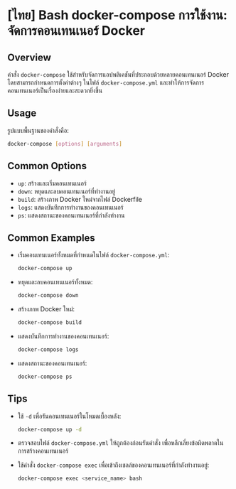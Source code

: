 # [ไทย] Bash docker-compose การใช้งาน: จัดการคอนเทนเนอร์ Docker

## Overview
คำสั่ง `docker-compose` ใช้สำหรับจัดการแอปพลิเคชันที่ประกอบด้วยหลายคอนเทนเนอร์ Docker โดยสามารถกำหนดการตั้งค่าต่างๆ ในไฟล์ `docker-compose.yml` และทำให้การจัดการคอนเทนเนอร์เป็นเรื่องง่ายและสะดวกยิ่งขึ้น

## Usage
รูปแบบพื้นฐานของคำสั่งคือ:
```bash
docker-compose [options] [arguments]
```

## Common Options
- `up`: สร้างและเริ่มคอนเทนเนอร์
- `down`: หยุดและลบคอนเทนเนอร์ที่ทำงานอยู่
- `build`: สร้างภาพ Docker ใหม่จากไฟล์ Dockerfile
- `logs`: แสดงบันทึกการทำงานของคอนเทนเนอร์
- `ps`: แสดงสถานะของคอนเทนเนอร์ที่กำลังทำงาน

## Common Examples
- เริ่มคอนเทนเนอร์ทั้งหมดที่กำหนดในไฟล์ `docker-compose.yml`:
  ```bash
  docker-compose up
  ```

- หยุดและลบคอนเทนเนอร์ทั้งหมด:
  ```bash
  docker-compose down
  ```

- สร้างภาพ Docker ใหม่:
  ```bash
  docker-compose build
  ```

- แสดงบันทึกการทำงานของคอนเทนเนอร์:
  ```bash
  docker-compose logs
  ```

- แสดงสถานะของคอนเทนเนอร์:
  ```bash
  docker-compose ps
  ```

## Tips
- ใช้ `-d` เพื่อรันคอนเทนเนอร์ในโหมดเบื้องหลัง:
  ```bash
  docker-compose up -d
  ```

- ตรวจสอบไฟล์ `docker-compose.yml` ให้ถูกต้องก่อนรันคำสั่ง เพื่อหลีกเลี่ยงข้อผิดพลาดในการสร้างคอนเทนเนอร์

- ใช้คำสั่ง `docker-compose exec` เพื่อเข้าถึงเชลล์ของคอนเทนเนอร์ที่กำลังทำงานอยู่:
  ```bash
  docker-compose exec <service_name> bash
  ```